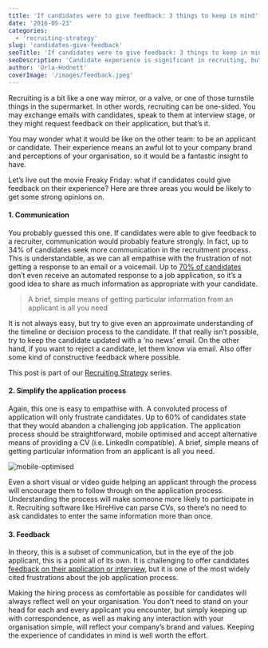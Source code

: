 ```yaml
---
title: 'If candidates were to give feedback: 3 things to keep in mind'
date: '2016-05-23'
categories:
  - 'recruiting-strategy'
slug: 'candidates-give-feedback'
seoTitle: 'If candidates were to give feedback: 3 things to keep in mind'
seoDescription: 'Candidate experience is significant in recruiting, but we rarely get feedback on their experience. What would candidates tell you if the tables were turned?'
author: 'Orla-Hodnett'
coverImage: '/images/feedback.jpeg'
---
```


Recruiting is a bit like a one way mirror, or a valve, or one of those turnstile things in the supermarket. In other words, recruiting can be one-sided. You may exchange emails with candidates, speak to them at interview stage, or they might request feedback on their application, but that’s it.

You may wonder what it would be like on the other team: to be an applicant or candidate. Their experience means an awful lot to your company brand and perceptions of your organisation, so it would be a fantastic insight to have.

Let’s live out the movie Freaky Friday: what if candidates could give feedback on their experience? Here are three areas you would be likely to get some strong opinions on.

#### **1\. Communication**

You probably guessed this one. If candidates were able to give feedback to a recruiter, communication would probably feature strongly. In fact, up to 34% of candidates seek more communication in the recruitment process. This is understandable, as we can all empathise with the frustration of not getting a response to an email or a voicemail. Up to [70% of candidates](http://www.forbes.com/sites/meghanbiro/2013/12/08/5-tips-for-a-winning-candidate-experience/#698f2db64b50) don’t even receive an automated response to a job application, so it’s a good idea to share as much information as appropriate with your candidate.

> A brief, simple means of getting particular information from an applicant is all you need

It is not always easy, but try to give even an approximate understanding of the timeline or decision process to the candidate. If that really isn’t possible, try to keep the candidate updated with a ‘no news’ email. On the other hand, if you want to reject a candidate, let them know via email. Also offer some kind of constructive feedback where possible.

This post is part of our [Recruiting Strategy](http://hirehive.io/category/recruiting-strategy/) series.

#### **2\. Simplify the application process**

Again, this one is easy to empathise with. A convoluted process of application will only frustrate candidates. Up to 60% of candidates state that they would abandon a challenging job application. The application process should be straightforward, mobile optimised and accept alternative means of providing a CV (i.e. LinkedIn compatible). A brief, simple means of getting particular information from an applicant is all you need.

![mobile-optimised](/images/mobile-optimised.jpg)

Even a short visual or video guide helping an applicant through the process will encourage them to follow through on the application process. Understanding the process will make someone more likely to participate in it. Recruiting software like HireHive can parse CVs, so there’s no need to ask candidates to enter the same information more than once.

#### **3\. Feedback**

In theory, this is a subset of communication, but in the eye of the job applicant, this is a point all of its own. It is challenging to offer candidates [feedback on their application or interview](http://theundercoverrecruiter.com/successful-candidate-feedback/), but it is one of the most widely cited frustrations about the job application process.

Making the hiring process as comfortable as possible for candidates will always reflect well on your organisation. You don’t need to stand on your head for each and every applicant you encounter, but simply keeping up with correspondence, as well as making any interaction with your organisation simple, will reflect your company’s brand and values. Keeping the experience of candidates in mind is well worth the effort.
